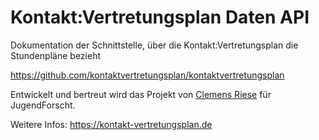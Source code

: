 # Kontakt:Vertretungsplan Daten API
Dokumentation der Schnittstelle, über die Kontakt:Vertretungsplan die Stundenpläne bezieht

https://github.com/kontaktvertretungsplan/kontaktvertretungsplan

Entwickelt und bertreut wird das Projekt von [Clemens Riese](https://milchinsel.de) für JugendForscht.

Weitere Infos: https://kontakt-vertretungsplan.de
